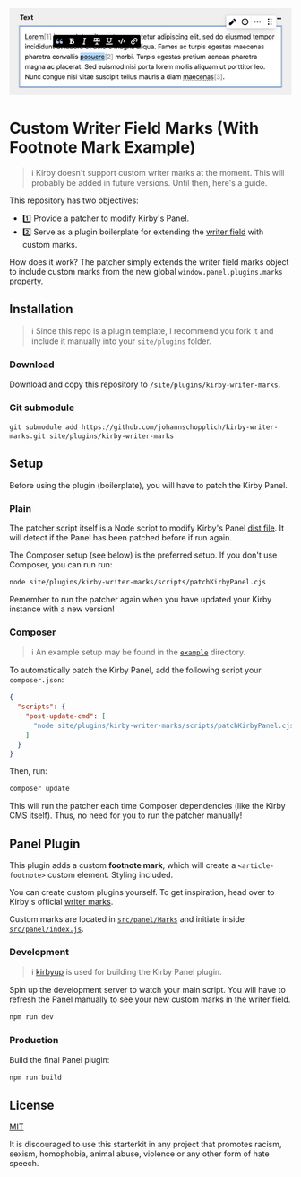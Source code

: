 ![Footnote mark for the writer field](./writer-field-footnote.png)

# Custom Writer Field Marks (With Footnote Mark Example)

> ℹ️ Kirby doesn't support custom writer marks at the moment. This will probably be added in future versions. Until then, here's a guide.

This repository has two objectives:

- 1️⃣ Provide a patcher to modify Kirby's Panel.
- 2️⃣ Serve as a plugin boilerplate for extending the [writer field](https://getkirby.com/docs/reference/panel/fields/writer) with custom marks.

How does it work? The patcher simply extends the writer field marks object to include custom marks from the new global `window.panel.plugins.marks` property.

## Installation

> ℹ️ Since this repo is a plugin template, I recommend you fork it and include it manually into your `site/plugins` folder.

### Download

Download and copy this repository to `/site/plugins/kirby-writer-marks`.

### Git submodule

```
git submodule add https://github.com/johannschopplich/kirby-writer-marks.git site/plugins/kirby-writer-marks
```

## Setup

Before using the plugin (boilerplate), you will have to patch the Kirby Panel.

### Plain

The patcher script itself is a Node script to modify Kirby's Panel [dist file](https://github.com/getkirby/kirby/blob/master/panel/dist/js/app.js). It will detect if the Panel has been patched before if run again.

The Composer setup (see below) is the preferred setup. If you don't use Composer, you can run run:

```bash
node site/plugins/kirby-writer-marks/scripts/patchKirbyPanel.cjs
```

Remember to run the patcher again when you have updated your Kirby instance with a new version!

### Composer

> ℹ️ An example setup may be found in the [`example`](../example) directory.

To automatically patch the Kirby Panel, add the following script your `composer.json`:

```json
{
  "scripts": {
    "post-update-cmd": [
      "node site/plugins/kirby-writer-marks/scripts/patchKirbyPanel.cjs"
    ]
  }
}
```

Then, run:

```bash
composer update
```

This will run the patcher each time Composer dependencies (like the Kirby CMS itself). Thus, no need for you to run the patcher manually!

## Panel Plugin

This plugin adds a custom **footnote mark**, which will create a `<article-footnote>` custom element. Styling included.

You can create custom plugins yourself. To get inspiration, head over to Kirby's official [writer marks](https://github.com/getkirby/kirby/tree/master/panel/src/components/Writer/Marks).

Custom marks are located in [`src/panel/Marks`](./src/panel/Marks) and initiate inside [`src/panel/index.js`](./src/panel/index.js).

### Development

> ℹ️ [kirbyup](https://github.com/johannschopplich/kirbyup) is used for building the Kirby Panel plugin.

Spin up the development server to watch your main script. You will have to refresh the Panel manually to see your new custom marks in the writer field.

```bash
npm run dev
```

### Production

Build the final Panel plugin:

```bash
npm run build
```

## License

[MIT](https://opensource.org/licenses/MIT)

It is discouraged to use this starterkit in any project that promotes racism, sexism, homophobia, animal abuse, violence or any other form of hate speech.
